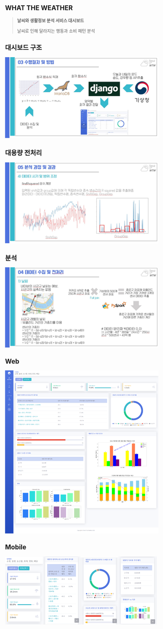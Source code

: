 ## WHAT THE WEATHER
> **날씨와 생활정보 분석 서비스 대시보드**
>
> 날씨로 인해 달라지는 행동과 소비 패턴 분석

## 대시보드 구조

![대시보드](wtwstructure.jpg)

## 대용량 전처리

![대용량전처리](wtwpreprocess.jpg)

## 분석

![분석](wtwpreprocess1.jpg)

## Web

![대시보드](main.png)



## Mobile

![](mobile1.png)![](mobile2.png)![](mobile3.png)![](mobile4.png)
